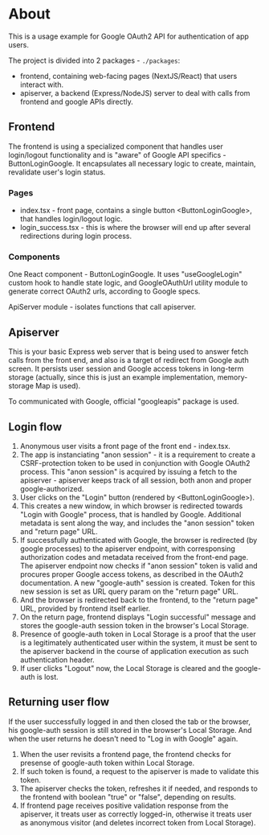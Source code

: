 # About

This is a usage example for Google OAuth2 API for authentication of app users.

The project is divided into 2 packages - `./packages`:

-   frontend, containing web-facing pages (NextJS/React) that users interact
    with.
-   apiserver, a backend (Express/NodeJS) server to deal with calls from
    frontend and google APIs directly.

## Frontend

The frontend is using a specialized component that handles user login/logout
functionality and is "aware" of Google API specifics - ButtonLoginGoogle. It
encapsulates all necessary logic to create, maintain, revalidate user's login
status.

### Pages

-   index.tsx - front page, contains a single button \<ButtonLoginGoogle\>, that
    handles login/logout logic.
-   login_success.tsx - this is where the browser will end up after several
    redirections during login process.

### Components

One React component - ButtonLoginGoogle. It uses "useGoogleLogin" custom hook to
handle state logic, and GoogleOAuthUrl utility module to generate correct OAuth2
urls, according to Google specs.

ApiServer module - isolates functions that call apiserver.

## Apiserver

This is your basic Express web server that is being used to answer fetch calls
from the front end, and also is a target of redirect from Google auth screen.
It persists user session and Google access tokens in long-term storage
(actually, since this is just an example implementation, memory-storage Map is
used).

To communicated with Google, official "googleapis" package is used.

## Login flow

1. Anonymous user visits a front page of the front end - index.tsx.
2. The app is instanciating "anon session" - it is a requirement to create a
   CSRF-protection token to be used in conjunction with Google OAuth2 process.
   This "anon session" is acquired by issuing a fetch to the apiserver -
   apiserver keeps track of all session, both anon and proper google-authorized.
3. User clicks on the "Login" button (rendered by \<ButtonLoginGoogle\>).
4. This creates a new window, in which browser is redirected towards "Login with
   Google" process, that is handled by Google. Additional metadata is sent along
   the way, and includes the "anon session" token and "return page" URL.
5. If successfully authenticated with Google, the browser is redirected (by
   google processes) to the apiserver endpoint, with corresponsing authorization
   codes and metadata received from the front-end page. The apiserver endpoint
   now checks if "anon session" token is valid and procures proper Google access
   tokens, as described in the OAuth2 documentation. A new "google-auth" session
   is created. Token for this new session is set as URL query param on the
   "return page" URL.
6. And the browser is redirected back to the frontend, to the "return page" URL,
   provided by frontend itself earlier.
7. On the return page, frontend displays "Login successful" message and stores
   the google-auth session token in the browser's Local Storage.
8. Presence of google-auth token in Local Storage is a proof that the user is a
   legitimately authenticated user within the system, it must be sent to the
   apiserver backend in the course of application execution as such
   authentication header.
9. If user clicks "Logout" now, the Local Storage is cleared and the google-auth
   is lost.

## Returning user flow

If the user successfully logged in and then closed the tab or the browser, his
google-auth session is still stored in the browser's Local Storage. And when the
user returns he doesn't need to "Log in with Google" again.

1. When the user revisits a frontend page, the frontend checks for presense of
   google-auth token within Local Storage.
2. If such token is found, a request to the apiserver is made to validate this
   token.
3. The apiserver checks the token, refreshes it if needed, and responds to the
   frontend with boolean "true" or "false", depending on results.
4. If frontend page receives positive validation response from the apiserver, it
   treats user as correctly logged-in, otherwise it treats user as anonymous
   visitor (and deletes incorrect token from Local Storage).

